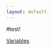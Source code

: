 ```yaml
---
layout: default
---
```

#test!

[Variables](https://naxxatra-sci.github.io/cepheid-variables/Variables)

